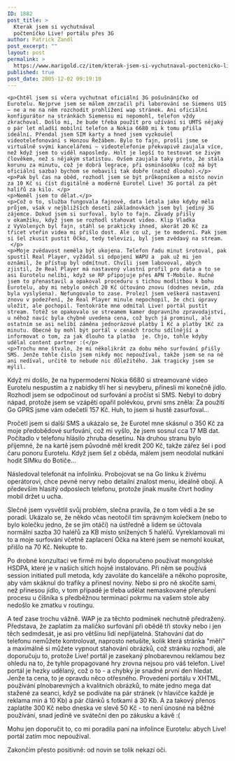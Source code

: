 ```yaml
---
ID: 1882
post_title: >
  Kterak jsem si vychutnával
  počteníčko Live! portálu přes 3G
author: Patrick Zandl
post_excerpt: ""
layout: post
permalink: >
  https://www.marigold.cz/item/kterak-jsem-si-vychutnaval-poctenicko-live-portalu-pres-3g
published: true
post_date: 2005-12-02 09:19:10
---
```

	<p>Chtěl jsem si včera vychutnat oficiální 3G pošušnáníčko od Eurotelu. Nejprve jsem se málem zmrzačil při laborování se Siemens U15 – ne a ne na něm rozchodit prohlížení wap stránek. Ani oficiální konfigurátor na stránkách Siemensu mi nepomohl, telefon vždy zkrachoval. Došlo mi, že bude třeba použít pro užívání si UMTS nějaký o pár let mladší mobilní telefon a Nokia 6680 mi k tomu přišla ideální. Přendal jsem SIM karty a hned jsem vyzkoušel videotelefonování s Honzou Řežábem. Bylo to fajn, prošli jsme se virtuálně svými kancelářemi – videotelefonie překvapivě zaujala více, než když jsem to viděl naposledy. Holt je lepší to testovat se živým člověkem, než s nějakým statistou. Ovšem zaujala taky proto, že stála korunu za minutu, což je dobrá legrace, při osminásobku (což má být oficiální sazba) bychom se nebavili tak dobře (natož dlouho).</p>
	<p>Pak byl čas na oběd, rozhodl jsem se být průkopníkem a místo novin za 10 Kč si číst digitálně a moderně Eurotel Live! 3G portál za pět halířů za kilo. </p>
	<p>Neměl jsem to dělat.</p>
	<p>Což o to, služba fungovala fajnově, data létala jako kdyby měla průjem, však v nejbližších deseti základnovkách jsem byl jediný 3G zájemce. Dokud jsem si surfoval, bylo to fajn. Závady přišly v okamžiku, když jsem se rozhodl stahovat video. Klip Vladka z VyVolených byl fajn, stáhl se prakticky ihned, akorát 20 Kč za třicet vteřin videa mi přišlo dost. Ale co už, je to moderní. Pak jsem si šel zkusit pustit Óčko, tedy televizi, byl jsem zvědavý na stream.  </p>
	<p>Moje zvědavost neměla být ukojena. Telefon řadu minut šrotoval, pak spustil Real Player, vyžádal si odpojení WAPU a  pak už mi jen oznámil, že přístup byl odmítnut. Chvíli jsem labovoval, abych zjistil, že Real Player má nastavený vlastní profil pro data a to se asi Eurotelu nelíbí, když se RP připojuje přes APN T-Mobile. Ručně jsem to přenastavil a opakoval proceduru s tichou modlitbou k bohu Eurotelu, aby mi nebylo oněch 20 Kč účtováno znovu (dodnes nevím, zda byla vyslyšena). Nefungovalo to zase. Prolezl jsem veškerá nastavení znovu v podezření, že Real Player minule nepochopil, že chci úpravy uložit, ale pochopil. Tentokráte mne odmítal Live! portál pustit stream. Totéž se opakovalo se streamem kamer dopravního zpravodajství, u něhož navíc byla chybně uvedena cena, což bych já prominul, ale ostatním se asi nelíbí záměna jednorázové platby 1 Kč a platby 1Kč za minutu. Obecně by mohl být portál v cenách trochu sdílnější a informovat o tom, za jak dlouho ta platba  je. Chjo, tohle kdyby udělal content partner :(</p>
	<p>Trochu mne štvalo, že mi několikrát za dobu mého surfování přišly SMS. Jenže tohle číslo jsem nikdy moc nepoužíval, takže jsem se na ně ani nedíval, určitě to nebude nic důležitého. Jak tragicky jsem se mýlil. 
Když mi došlo, že na hypermoderní Nokia 6680 si streamované video Eurotelu nespustím a z nabídky tří her si nevyberu, přinesli mi konečně jídlo. Rozhodl jsem se odpočinout od surfování a pročíst si SMS. Nebyl to dobrý nápad, protože jsem se vzápětí opařil polévkou, první sms zněla: Za použití Go GPRS jsme vám odečetli 157 Kč. Huh, to jsem si hustě zasurfoval...</p>
	<p>Pročetl jsem si další SMS a ukázalo se, že Eurotel mne skásnul o 350 Kč za moje předobědové surfování, což mi vyšlo, že jsem sosnul cca 17 MB dat. Počítadlo v telefonu hlásilo zhruba desetinu. Na druhou stranu bylo příjemné, že na kartě jsem původně měl kredit 200 Kč, takže zářez šel i pod čaru ponoru Eurotelu. Když jsem šel z oběda, málem jsem neodolal nutkání hodit SIMku do Botiče... </p>
	<p>Následoval telefonát na infolinku. Probojovat se na Go linku k živému operátorovi, chce pevné nervy nebo detailní znalost menu, ideálně obojí. A především hlasitý odposlech telefonu, protože jinak musíte čtvrt hodiny mobil držet u ucha. </p>
	<p>Slečně jsem vysvětlil svůj problém, slečna pravila, že o tom vědí a že se poradí. Ukázalo se, že někdo včas neotočil tím správným kolečkem (nebo to bylo kolečku jedno, že se jím otáčí) na ústředně a lidem se účtovala normální sazba 30 haléřů za KB místo snížených 5 haléřů. Vyreklamovali mi to a moje surfování včetně zaplacení Óčka na které jsem se nemohl koukat, přišlo na 70 Kč. Nekupte to. </p>
	<p>Po drobné konzultaci ve firmě mi bylo doporučeno používat mongolské HSDPA, které je v našich sítích hojně instalováno. Při něm se používá session initiated pull metoda, kdy zavoláte do kanceláře a někoho poprosíte, aby vám skáknul do trafiky a přinesl noviny. Nebo si pro ně skočíte sami, než přinesou jídlo, v tom případě je třeba udělat nemaskované přerušení procesu u číšníka s předběžnou terminací pokrmu na vašem stole aby nedošlo ke zmatku v routingu. </p>
	<p>A teď zase trochu vážně. WAP je za těchto podmínek nechutně předražený. Představa, že zaplatím za maličko surfování při obědě tři stovky nebo i jen těch sedmdesát, je asi pro většinu lidí nepřijatelná. Stahování dat do telefonu nemůžete kontrolovat, naprosto  netušíte, kolik která stránka "měří" a maximálně si můžete vypnout stahování obrázků, což stránku rozhodí, ale doporučuju to, protože Live! portál je zasekaný plnobarevnou reklamou bez ohledu na to, že tyhle propagované hry zrovna nejsou pro váš telefon.
Live! portál je hezky udělaný, což o to - a chybky je snadné první den hledat. Jenže ta cena, to je opravdu něco otřesného. Provedení portálu v XHTML, používání plnobarevných a kvalitních obrázků, to máte jedno mega dat stažené za seanci, když se podíváte na pár stránek (v hlavičce každé je reklama min á 10 Kb) a pár článků s fotkami á 30 Kb. A za takový přenos zaplatíte 300 Kč nebo dneska ve slevě 50 Kč - to není únosné na běžné používání, snad jedině ve sváteční den po zákusku a kávě :(</p>
	<p>Mohu jen doporučit to, co mi poradila paní na infolince Eurotelu: abych Live! portál zatím moc nepoužíval. </p>
	<p>Zakončím přesto positivně: od novin se tolik nekazí oči.
</p>